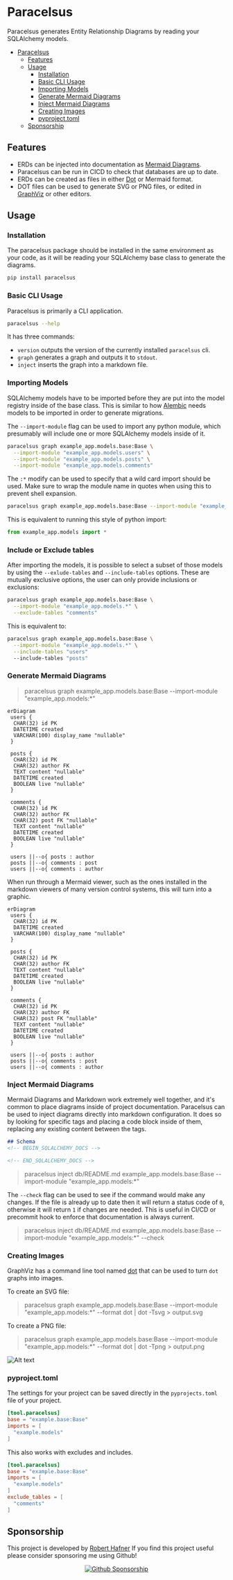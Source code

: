 # Paracelsus

Paracelsus generates Entity Relationship Diagrams by reading your SQLAlchemy models.

- [Paracelsus](#paracelsus)
  - [Features](#features)
  - [Usage](#usage)
    - [Installation](#installation)
    - [Basic CLI Usage](#basic-cli-usage)
    - [Importing Models](#importing-models)
    - [Generate Mermaid Diagrams](#generate-mermaid-diagrams)
    - [Inject Mermaid Diagrams](#inject-mermaid-diagrams)
    - [Creating Images](#creating-images)
    - [pyproject.toml](#pyprojecttoml)
  - [Sponsorship](#sponsorship)

## Features

- ERDs can be injected into documentation as [Mermaid Diagrams](https://mermaid.js.org/).
- Paracelsus can be run in CICD to check that databases are up to date.
- ERDs can be created as files in either [Dot](https://graphviz.org/doc/info/lang.html) or Mermaid format.
- DOT files can be used to generate SVG or PNG files, or edited in [GraphViz](https://graphviz.org/) or other editors.

## Usage

### Installation

The paracelsus package should be installed in the same environment as your code, as it will be reading your SQLAlchemy base class to generate the diagrams.

```bash
pip install paracelsus
```

### Basic CLI Usage

Paracelsus is primarily a CLI application.


```bash
paracelsus --help
```

It has three commands:

- `version` outputs the version of the currently installed `paracelsus` cli.
- `graph` generates a graph and outputs it to `stdout`.
- `inject` inserts the graph into a markdown file.

### Importing Models

SQLAlchemy models have to be imported before they are put into the model registry inside of the base class. This is similar to how [Alembic](https://alembic.sqlalchemy.org/en/latest/) needs models to be imported in order to generate migrations.

The `--import-module` flag can be used to import any python module, which presumably will include one or more SQLAlchemy models inside of it.

```bash
paracelsus graph example_app.models.base:Base \
  --import-module "example_app.models.users" \
  --import-module "example_app.models.posts" \
  --import-module "example_app.models.comments"
```

The `:*` modify can be used to specify that a wild card import should be used. Make sure to wrap the module name in quotes when using this to prevent shell expansion.

```bash
paracelsus graph example_app.models.base:Base --import-module "example_app.models:*"
```

This is equivalent to running this style of python import:

```python
from example_app.models import *
```

### Include or Exclude tables

After importing the models, it is possible to select a subset of those models by using the `--exlude-tables` and `--include-tables` options.
These are mutually exclusive options, the user can only provide inclusions or exclusions:

```bash
paracelsus graph example_app.models.base:Base \
  --import-module "example_app.models.*" \
  --exclude-tables "comments"
```

This is equivalent to:

```bash
paracelsus graph example_app.models.base:Base \
  --import-module "example_app.models.*" \
  --include-tables "users"
  --include-tables "posts"
```

### Generate Mermaid Diagrams


> paracelsus graph example_app.models.base:Base --import-module "example_app.models:*"

```text
erDiagram
 users {
  CHAR(32) id PK
  DATETIME created
  VARCHAR(100) display_name "nullable"
 }

 posts {
  CHAR(32) id PK
  CHAR(32) author FK
  TEXT content "nullable"
  DATETIME created
  BOOLEAN live "nullable"
 }

 comments {
  CHAR(32) id PK
  CHAR(32) author FK
  CHAR(32) post FK "nullable"
  TEXT content "nullable"
  DATETIME created
  BOOLEAN live "nullable"
 }

 users ||--o{ posts : author
 posts ||--o{ comments : post
 users ||--o{ comments : author
```

When run through a Mermaid viewer, such as the ones installed in the markdown viewers of many version control systems, this will turn into a graphic.

```mermaid
erDiagram
 users {
  CHAR(32) id PK
  DATETIME created
  VARCHAR(100) display_name "nullable"
 }

 posts {
  CHAR(32) id PK
  CHAR(32) author FK
  TEXT content "nullable"
  DATETIME created
  BOOLEAN live "nullable"
 }

 comments {
  CHAR(32) id PK
  CHAR(32) author FK
  CHAR(32) post FK "nullable"
  TEXT content "nullable"
  DATETIME created
  BOOLEAN live "nullable"
 }

 users ||--o{ posts : author
 posts ||--o{ comments : post
 users ||--o{ comments : author
```

### Inject Mermaid Diagrams

Mermaid Diagrams and Markdown work extremely well together, and it's common to place diagrams inside of project documentation. Paracelsus can be used to inject diagrams directly into markdown configuration. It does so by looking for specific tags and placing a code block inside of them, replacing any existing content between the tags.



```markdown
## Schema
<!-- BEGIN_SQLALCHEMY_DOCS -->

<!-- END_SQLALCHEMY_DOCS -->
```

> paracelsus inject db/README.md example_app.models.base:Base --import-module "example_app.models:*"


The `--check` flag can be used to see if the command would make any changes. If the file is already up to date then it will return a status code of `0`, otherwise it will return `1` if changes are needed. This is useful in CI/CD or precommit hook to enforce that documentation is always current.

> paracelsus inject db/README.md example_app.models.base:Base --import-module "example_app.models:*" --check

### Creating Images

GraphViz has a command line tool named [dot](https://graphviz.org/doc/info/command.html) that can be used to turn `dot` graphs into images.

To create an SVG file:

> paracelsus graph example_app.models.base:Base --import-module "example_app.models:*" --format dot | dot -Tsvg > output.svg

To create a PNG file:

> paracelsus graph example_app.models.base:Base --import-module "example_app.models:*" --format dot | dot -Tpng > output.png

![Alt text](./docs/example.png "a title")


### pyproject.toml

The settings for your project can be saved directly in the `pyprojects.toml` file of your project.

```toml
[tool.paracelsus]
base = "example.base:Base"
imports = [
  "example.models"
]
```

This also works with excludes and includes.

```toml
[tool.paracelsus]
base = "example.base:Base"
imports = [
  "example.models"
]
exclude_tables = [
  "comments"
]
```

## Sponsorship

This project is developed by [Robert Hafner](https://blog.tedivm.com) If you find this project useful please consider sponsoring me using Github!

<center>

[![Github Sponsorship](https://raw.githubusercontent.com/mechPenSketch/mechPenSketch/master/img/github_sponsor_btn.svg)](https://github.com/sponsors/tedivm)

</center>
